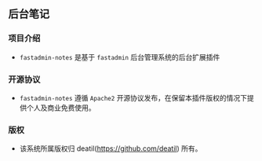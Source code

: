 ## 后台笔记


### 项目介绍

*  `fastadmin-notes` 是基于 `fastadmin` 后台管理系统的后台扩展插件


### 开源协议

*  `fastadmin-notes` 遵循 `Apache2` 开源协议发布，在保留本插件版权的情况下提供个人及商业免费使用。  


### 版权

*  该系统所属版权归 deatil(https://github.com/deatil) 所有。
